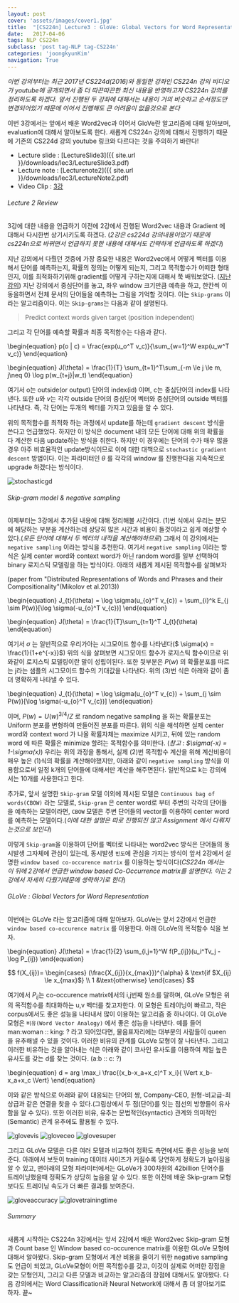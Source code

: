 ```yaml
---
layout: post
cover: 'assets/images/cover1.jpg'
title:  "[CS224n] Lecture3 : GloVe: Global Vectors for Word Representation"
date:   2017-04-06
tags: NLP CS224n
subclass: 'post tag-NLP tag-CS224n'
categories: 'joongkyunKim'
navigation: True
---
```


*이번 강의부터는 최근 2017년 CS224d(2016)와 동일한 강좌인 CS224n 강의 비디오가 youtube에 공개되면서 좀 더 따끈따끈한 최신 내용을 반영하고자 CS224n 강의를 정리하도록 하겠다. 앞서 진행된 두 강좌에 대해서는 내용이 거의 비슷하고 순서정도만 변경되어있기 때문에 이어서 진행해도 큰 어려움이 없을것으로 본다*

이번 3강에서는 앞에서 배운 Word2vec과 이어서 GloVe란 알고리즘에 대해 알아보며, evaluation에 대해서 알아보도록 한다.
새롭게 CS224n 강의에 대해서 진행하기 때문에 기존의 CS224d 강의 youtube 링크와 다르다는 것을 주의하기 바란다!

* Lecture slide : [LectureSlide3]({{ site.url }}/downloads/lec3/LectureSlide3.pdf)
* Lecture note  : [Lecturenote2]({{ site.url }}/downloads/lec3/LectureNote2.pdf)
* Video Clip    : [3강][lec-3]

###### Lecture 2 Review
3강에 대한 내용을 언급하기 이전에 2강에서 진행된 Word2vec 내용과 Gradient 에 대해서 다시한번 상기시키도록 하겠다. (*2강은 cs224d 강의내용이었기 때문에 cs224n으로 바뀌면서 언급하지 못한 내용에 대해서도 간략하게 언급하도록 하겠다*)

지난 강의에서 다뤘던 것중에 가장 중요한 내용은 Word2vec에서 어떻게 벡터를 이용해서 단어를 예측하는지, 확률의 정의는 어떻게 되는지, 그리고 목적함수가 어떠한 형태인지, 이를 최적화하기위해 gradient를 어떻게 구하는지에 대해서 쭉 배워보았다. ([지난 강의][Lecture2])
지난 강의에서 중심단어를 놓고, 좌우 window 크기만큼 예측을 하고, 한칸씩 이동을하면서 전체 문서의 단어들을 예측하는 그림을 기억할 것이다. 이는 `Skip-grams` 이라는 알고리즘이다. 이는 `Skip-grams`는 다음과 같이 설명된다.
> Predict context	words	given	target	(position	independent)

그리고 각 단어를 예측할 확률과 최종 목적함수는 다음과 같다.

\begin{equation}
p(o | c) = \frac{exp(u_o^T v_c)}{\sum_{w=1}^W exp(u_w^T v_c)}
\end{equation}

\begin{equation}
J(\theta) = \frac{1}{T} \sum_{t=1}^T\sum_{-m \le j \le m, j\neq 0} \log p(w_{t+j}|w_t)
\end{equation}

여기서 o는 outside(or output) 단어의 index(id) 이며, c는 중심단어의 index를 나타낸다. 또한 $u$와 $v$는 각각 outside 단어의 중심단어 벡터와 중심단어의 outside 벡터를 나타낸다. 즉, 각 단어는 두개의 벡터를 가지고 있음을 알 수 있다.

위의 목적함수를 최적화 하는 과정에서 update를 하는데 `gradient descent` 방식을 쓴다고 언급했었다. 하지만 이 방식은 document 내의 모든 단어에 대해 위의 확률을 다 계산한 다음 update하는 방식을 취한다. 하지만 이 경우에는 단어의 수가 매우 많을 경우 아주 비효율적인 update방식이므로 이에 대한 대책으로 `stochastic gradient descent` 방법이다. 이는 파라미터인 $\theta$ 를 각각의 window 를 진행한다음 지속적으로 upgrade 하겠다는 방식이다.

![stochasticgd](downloads/lec3/stochasticgd.png)


###### Skip-gram model & negative sampling
이제부터는 3강에서 추가된 내용에 대해 정리해볼 시간이다. (1)번 식에서 우리는 분모에 해당하는 부분을 계산하는데 상당히 많은 시간과 비용이 들것이라고 쉽게 예상할 수 있다.(*모든 단어에 대해서 두 벡터의 내적을 계산해야하므로*)
그래서 이 강의에서는 `negative sampling` 이라는 방식을 추천한다. 여기서 `negative sampling` 이라는 방식은 실제 center word와 context word가 아닌 random word를 일부 선택하여 binary 로지스틱 모델링을 하는 방식이다. 아래의 새롭게 제시된 목적함수를 살펴보자

(paper from "Distributed Representations of Words and Phrases and their Compositionality"(Mikolov et al.2013))

\begin{equation}
J_{t}(\theta) = \log \sigma(u_{o}^T v_{c}) + \sum_{i}^k E_{j \sim P(w)}[\log \sigma(-u_{o}^T v_{c})]
\end{equation}

\begin{equation}
J(\theta) = \frac{1}{T}\sum_{t=1}^T J_{t}(\theta)
\end{equation}

여기서 $\sigma$ 는 일반적으로 우리가아는 시그모이드 함수를 나타낸다($ \sigma(x) = \frac{1}{1+e^{-x}}$)
위의 식을 살펴보면 시그모이드 함수가 로지스틱 함수이므로 위와같이 로지스틱 모델링이란 말이 성립이된다. 또한 뒷부분은 $P(w)$ 의 확률분포를 따르는 j라는 샘플의 시그모이드 함수의 기대값을 나타낸다.
위의 (3)번 식은 아래와 같이 좀 더 명확하게 나타낼 수 있다.

\begin{equation}
J_{t}(\theta) = \log \sigma(u_{o}^T v_{c}) + \sum_{j \sim P(w)}[\log \sigma(-u_{o}^T v_{c})]
\end{equation}

이며, $P(w) = U(w)^{3/4} / Z$ 로 random negative sampling 을 하는 확률분포는 Uniform 분포를 변형하여 만들어진 분포를 따른다.
위의 식을 해석하면 실제 center word와 context word 가 나올 확률자체는 maximize 시키고, 뒤에 있는 random word 에 따른 확률은 minimize 할려는 목적함수를 의미한다. (*참고 : $\sigma(-x) = 1-\sigma(x)*)
우리는 위의 과정을 통해서, 실제 (2)번 목적함수 계산을 위해 계산비용이 매우 높은 (1)식의 확률을 계산해야했지만, 아래와 같이 `negative sampling` 방식을 이용함으로써 일정 k개의 단어들에 대해서만 계산을 해주면된다. 일반적으로 k는 강의에서는 10개를 사용한다고 한다.

추가로, 앞서 설명한 `Skip-gram` 모델 이외에 제시된 모델은 `Continuous bag of words(CBOW)` 라는 모델로, `Skip-gram` 은 center word로 부터 주변의 각각의 단어들을 예측하는 모델이라면, `CBOW` 모델은 주변 단어들의 vector를 이용하여 center word를 예측하는 모델이다.(*이에 대한 설명은 따로 진행되진 않고 Assignment 에서 다뤄지는것으로 보인다*)

이렇게 `Skip-gram`을 이용하여 단어를 벡터로 나타내는 word2vec 방식은 단어들의 동시발생 그자체에 관심이 있는데, 동시발생 `빈도`에 관심을 가지는 방식이 앞서 2강에서 설명한 `window based co-occurence matrix` 를 이용하는 방식이다(*CS224n 에서는 이 뒤에 2강에서 언급한 window based Co-Occurrence matrix를 설명한다. 이는 2강에서 자세히 다뤘기때문에 생략하기로 한다*)

###### GLoVe : Global Vectors for Word Representation
이번에는 GLoVe 라는 알고리즘에 대해 알아보자. GLoVe는 앞서 2강에서 언급한 `window based co-occurence matrix` 를 이용한다. 아래 GLoVe의 목적함수 식을 보자.

\begin{equation}
J(\theta) = \frac{1}{2} \sum_{i,j=1}^W f(P_{ij})(u_i^Tv_j - \log P_{ij})
\end{equation}

$$
f(X_{ij})=
\begin{cases}
(\frac{X_{ij}}{x_{max}})^{\alpha} & \text{if $X_{ij} \le x_{max}$} \\
1 &\text{otherwise}
\end{cases}
$$

여기에서 $P_{ij}$는 co-occurence matrix에서의 i,j번째 원소를 말하며, GLoVe 모형은 위의 목적함수를 최대화하는 u,v 벡터를 찾고자한다. 이 모형은 트레이닝이 빠르고, 작은 corpus에서도 좋은 성능을 나타내서 많이 이용하는 알고리즘 중 하나이다.
이 GLoVe 모형은 `비유(Word Vector Analogy)` 에서 좋은 성능을 나타낸다. 예를 들어 man:woman :: king: ? 라고 되어있다면, 물음표자리에는 대부분의 사람들이 queen을 유추해낼 수 있을 것이다. 이러한 비유의 관계를 GLoVe 모형이 잘 나타낸다. 그리고 이러한 비유하는 것을 알아내는 식은 아래와 같이 코사인 유사도를 이용하여 제일 높은 유사도를 갖는 d를 찾는 것이다. (a:b :: c: ?)

\begin{equation}
d = arg \max_i \frac{(x_b-x_a+x_c)^T x_i}{ \Vert x_b-x_a+x_c \Vert}
\end{equation}

이와 같은 방식으로 아래와 같이 대응되는 단어의 쌍, Company-CEO, 원형-비교급-최상급과 같은 연결을 찾을 수 있다.(그림상에서 두 점(단어)를 잇는 점선의 방향들이 유사함을 알 수 있다). 또한 이러한 비유, 유추는 문법적인(syntactic) 관계와 의미적인(Semantic) 관계 유추에도 활용될 수 있다.

![glovevis](downloads/lec3/glovevis.png)
![gloveceo](downloads/lec3/gloveceo.png)
![glovesuper](downloads/lec3/glovesuper.png)

그리고 GLoVe 모델은 다른 여러 모델과 비교하여 정확도 측면에서도 좋은 성능을 보여준다. 아래에서 보듯이 training 데이터 사이즈가 커질수록 당연하게 정확도가 높아짐을 알 수 있고, 맨아래의 모형 파라미터에서는 GLoVe가 300차원의 42billion 단어수를 트레이닝했을때 정확도가 상당히 높음을 알 수 있다. 또한 이전에 배운 Skip-gram 모형보다도 트레이닝 속도가 더 빠른 결과를 보여준다.

![gloveaccuracy](downloads/lec3/gloveaccuracy.png)
![glovetrainingtime](downloads/lec3/glovetrainingtime.png)

###### Summary
새롭게 시작하는 CS224n 3강에서는 앞서 2강에서 배운 Word2vec Skip-gram 모형과 Count base 인 Window based co-occurence matrix를 이용한 GLoVe 모형에 대해서 알아봤다. Skip-gram 모형에서 계산 비용을 줄이기 위한 negative sampling도 언급이 되었고, GLoVe모형이 어떤 목적함수를 갖고, 이것이 실제로 어떠한 장점을 갖는 모형인지, 그리고 다른 모델과 비교하는 알고리즘의 장점에 대해서도 알아봤다. 다음 강의에서는 Word Classification과 Neural Network에 대해서 좀 더 알아보기로 하자. 끝~

[lec-3]: https://www.youtube.com/watch?v=ASn7ExxLZws&list=PL3FW7Lu3i5Jsnh1rnUwq_TcylNr7EkRe6&index=3&t=672s
[Lecture2]: https://joongkyunkim.github.io/cs224d-lecture2
